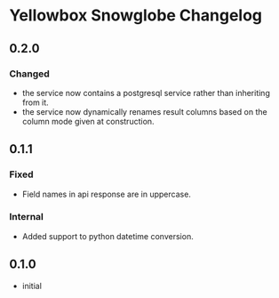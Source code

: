 # Yellowbox Snowglobe Changelog
## 0.2.0
### Changed
* the service now contains a postgresql service rather than inheriting from it.
* the service now dynamically renames result columns based on the column mode given at construction. 
## 0.1.1
### Fixed
* Field names in api response are in uppercase.
### Internal
* Added support to python datetime conversion.
## 0.1.0
* initial
